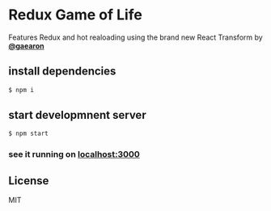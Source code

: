 Redux Game of Life
==================

Features Redux and hot realoading using the brand new React Transform by **[@gaearon](https://github.com/gaearon)**

## install dependencies
```bash
$ npm i
```

## start developmnent server
```bash
$ npm start
```

### see it running on [localhost:3000](http://localhost:3000)

## License

MIT
